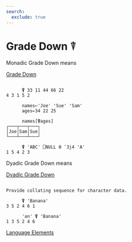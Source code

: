 ```yaml
---
search:
  exclude: true
---
```






<h1 class="heading"><span class="name">Grade Down</span> <span class="command">⍒</span></h1>


Monadic Grade Down means


[Grade Down](../primitive-functions/grade-down-monadic.md)
```apl

      ⍒ 33 11 44 66 22
4 3 1 5 2

      names←'Joe' 'Sue' 'Sam'
      ages←34 22 25

      names[⍒ages]
┌───┬───┬───┐
│Joe│Sam│Sue│
└───┴───┴───┘ 

      ⍒ 'ABC' ⎕NULL ⍬ ¯3j4 'A'
1 5 4 2 3
```

Dyadic Grade Down means


[Dyadic Grade Down](../primitive-functions/grade-down-dyadic.md)
```apl

Provide collating sequence for character data.

      ⍒ 'Banana'
3 5 2 4 6 1

      'an' ⍒ 'Banana'
1 3 5 2 4 6

```


[Language Elements](./language-elements.md)


